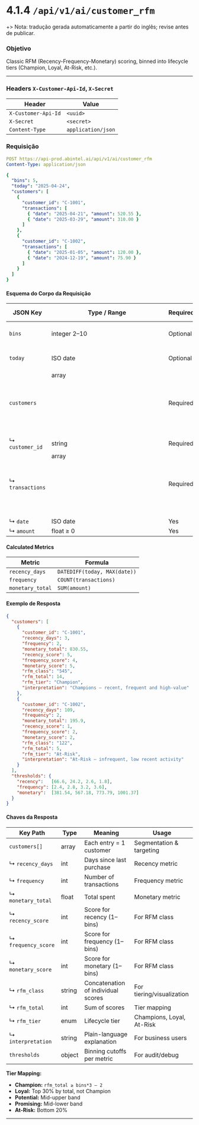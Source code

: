 # 4.1.4 `/api/v1/ai/customer_rfm`
+> Nota: tradução gerada automaticamente a partir do inglês; revise antes de publicar.


### Objetivo
Classic RFM (Recency-Frequency-Monetary) scoring, binned into lifecycle tiers (Champion, Loyal, At-Risk, etc.).

---

### Headers `X-Customer-Api-Id`, `X-Secret`

| Header               | Value      |
|----------------------|------------|
| `X-Customer-Api-Id`  | `<uuid>`   |
| `X-Secret`           | `<secret>` |
| `Content-Type`       | `application/json` |

### Requisição

```yml
POST https://api-prod.abintel.ai/api/v1/ai/customer_rfm
Content-Type: application/json

{
  "bins": 5,
  "today": "2025-04-24",
  "customers": [
    {
      "customer_id": "C-1001",
      "transactions": [
        { "date": "2025-04-21", "amount": 520.55 },
        { "date": "2025-03-29", "amount": 310.00 }
      ]
    },
    {
      "customer_id": "C-1002",
      "transactions": [
        { "date": "2025-01-05", "amount": 120.00 },
        { "date": "2024-12-19", "amount": 75.90 }
      ]
    }
  ]
}
```

#### Esquema do Corpo da Requisição

| JSON Key         | Type / Range   | Required | Meaning                       | Guideline / SQL Derivation     |
|------------------|----------------|----------|-------------------------------|-------------------------------|
| `bins`           | integer 2–10   | Optional | Number of buckets per metric  | Default = 5 (quintiles)       |
| `today`          | ISO date       | Optional | Reference date for recency    | Omit → server date            |
| `customers`      | array<object>  | Required | List of customer transactions | Output of nightly ETL         |
| ↳ `customer_id`  | string         | Required | Primary key                   | `orders.customer_id`          |
| ↳ `transactions` | array<object>  | Required | List of order events          | 6–18 months typical           |
| ↳ `date`         | ISO date       | Yes      | Order date                    | —                             |
| ↳ `amount`       | float ≥ 0      | Yes      | Order value                   | —                             |

#### Calculated Metrics

| Metric           | Formula                         |
|------------------|---------------------------------|
| `recency_days`   | `DATEDIFF(today, MAX(date))`    |
| `frequency`      | `COUNT(transactions)`           |
| `monetary_total` | `SUM(amount)`                   |

#### Exemplo de Resposta
```json
{
  "customers": [
    {
      "customer_id": "C-1001",
      "recency_days": 3,
      "frequency": 2,
      "monetary_total": 830.55,
      "recency_score": 5,
      "frequency_score": 4,
      "monetary_score": 5,
      "rfm_class": "545",
      "rfm_total": 14,
      "rfm_tier": "Champion",
      "interpretation": "Champions – recent, frequent and high-value"
    },
    {
      "customer_id": "C-1002",
      "recency_days": 109,
      "frequency": 2,
      "monetary_total": 195.9,
      "recency_score": 1,
      "frequency_score": 2,
      "monetary_score": 2,
      "rfm_class": "122",
      "rfm_total": 5,
      "rfm_tier": "At-Risk",
      "interpretation": "At-Risk – infrequent, low recent activity"
    }
  ],
  "thresholds": {
    "recency":   [66.6, 24.2, 2.6, 1.8],
    "frequency": [2.4, 2.8, 3.2, 3.6],
    "monetary":  [381.54, 567.18, 773.79, 1001.37]
  }
}
```

#### Chaves da Resposta

| Key Path            | Type      | Meaning                                   | Usage                       |
|---------------------|-----------|-------------------------------------------|-----------------------------|
| `customers[]`       | array     | Each entry = 1 customer                   | Segmentation & targeting    |
| ↳ `recency_days`    | int       | Days since last purchase                  | Recency metric              |
| ↳ `frequency`       | int       | Number of transactions                    | Frequency metric            |
| ↳ `monetary_total`  | float     | Total spent                               | Monetary metric             |
| ↳ `recency_score`   | int       | Score for recency (1–bins)                | For RFM class               |
| ↳ `frequency_score` | int       | Score for frequency (1–bins)              | For RFM class               |
| ↳ `monetary_score`  | int       | Score for monetary (1–bins)               | For RFM class               |
| ↳ `rfm_class`       | string    | Concatenation of individual scores        | For tiering/visualization   |
| ↳ `rfm_total`       | int       | Sum of scores                             | Tier mapping                |
| ↳ `rfm_tier`        | enum      | Lifecycle tier                            | Champions, Loyal, At-Risk   |
| ↳ `interpretation`  | string    | Plain-language explanation                | For business users          |
| `thresholds`        | object    | Binning cutoffs per metric                | For audit/debug             |

**Tier Mapping:**  
- **Champion:** `rfm_total ≥ bins*3 – 2`
- **Loyal:** Top 30% by total, not Champion
- **Potential:** Mid-upper band
- **Promising:** Mid-lower band
- **At-Risk:** Bottom 20%

---

